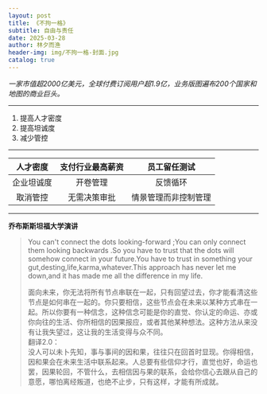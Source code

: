 ```yaml
---
layout: post
title: 《不拘一格》
subtitle: 自由与责任
date: 2025-03-28
author: 林夕而渔
header-img: img/不拘一格-封面.jpg
catalog: true
---
```

  
*一家市值超2000亿美元，全球付费订阅用户超1.9亿，业务版图遍布200个国家和地图的商业巨头。*   
    

---
1. 提高人才密度
2. 提高坦诚度
3. 减少管控   
---
| 人才密度  |  支付行业最高薪资  |  员工留任测试  |
|   :----:   |   :----:  |   :----:   |
|  企业坦诚度  |  开卷管理  |  反馈循环  |
|  取消管控  |  无需决策审批  |  情景管理而非控制管理  |  
---


**乔布斯斯坦福大学演讲**  

>You can't connect the dots looking-forward ;You can only connect them looking backwards .So you have to trust that the dots will somehow connect in your future.You have to trust in something your gut,desting,life,karma,whatever.This approach has never let me down,and it has made me all the difference in my life.  
>
>面向未来，你无法将所有节点串联在一起，只有回望过去，你才能看清这些节点是如何串在一起的。你只要相信，这些节点会在未来以某种方式串在一起。所以你要有一种信念，这种信念可能是你的直觉、你认定的命运、亦或你向往的生活、你所相信的因果报应，或者其他某种想法。这种方法从来没有让我失望过，这让我的生活变得与众不同。  
>翻译2.0：  
>没人可以未卜先知，事与事间的因和果，往往只在回首时显现。你得相信，因和果会在未来生活中联系起来。人总要有些信仰才行，直觉也好，命运也罢，因果轮回，不管什么，去相信因与果的联系，会给你信心去跟从自己的意愿，哪怕离经叛道，也绝不止步，只有这样，才能有所成就。





